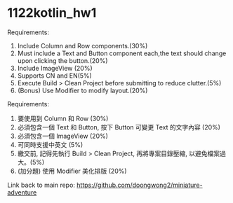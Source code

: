 # 1122kotlin_hw1

Requirements:  
1. Include Column and Row components.(30%)  
2. Must include a Text and Button component each,the text should change upon clicking the button.(20%)   
3. Include ImageView (20%)  
4. Supports CN and EN(5%)  
5. Execute Build > Clean Project before submitting to reduce clutter.(5%)  
6. (Bonus) Use Modifier to modify layout.(20%)  

Requirements:  
1. 要使用到 Column 和 Row (30%)  
2. 必須包含一個 Text 和 Button, 按下 Button 可變更 Text 的文字內容 (20%)   
3. 必須包含一個 ImageView (20%)  
4. 可同時支援中英文 (5%)  
5. 繳交前, 記得先執行 Build > Clean Project, 再將專案目錄壓縮, 以避免檔案過大。(5%)  
6. (加分題) 使用 Modifier 美化排版 (20%)

Link back to main repo: https://github.com/doongwong2/miniature-adventure
